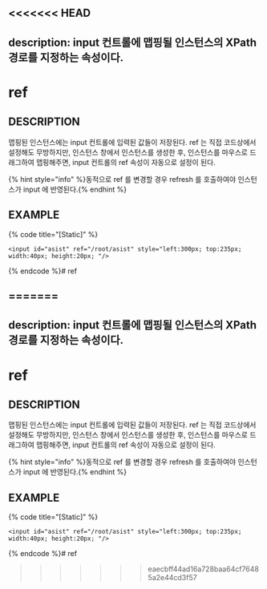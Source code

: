 <<<<<<< HEAD
---
description: input 컨트롤에 맵핑될 인스턴스의 XPath 경로를 지정하는 속성이다.   
---

#   ref                       

## DESCRIPTION

맵핑된 인스턴스에는 input 컨트롤에 입력된 값들이 저장된다.
ref 는 직접 코드상에서 설정해도 무방하지만, 인스턴스 창에서 인스턴스를 생성한 후, 인스턴스를 마우스로 드래그하여 맵핑해주면, input 컨트롤의 ref 속성이 자동으로 설정이 된다.

{% hint style="info" %}동적으로 ref 를 변경할 경우 refresh 를 호출하여야 인스턴스가 input 에 반영된다.{% endhint %}

## EXAMPLE

{% code title="\[Static\]" %}
```markup
<input id="asist" ref="/root/asist" style="left:300px; top:235px; width:40px; height:20px; "/> 
```
{% endcode %}# ref

=======
---
description: input 컨트롤에 맵핑될 인스턴스의 XPath 경로를 지정하는 속성이다.   
---

#   ref                       

## DESCRIPTION

맵핑된 인스턴스에는 input 컨트롤에 입력된 값들이 저장된다.
ref 는 직접 코드상에서 설정해도 무방하지만, 인스턴스 창에서 인스턴스를 생성한 후, 인스턴스를 마우스로 드래그하여 맵핑해주면, input 컨트롤의 ref 속성이 자동으로 설정이 된다.

{% hint style="info" %}동적으로 ref 를 변경할 경우 refresh 를 호출하여야 인스턴스가 input 에 반영된다.{% endhint %}

## EXAMPLE

{% code title="\[Static\]" %}
```markup
<input id="asist" ref="/root/asist" style="left:300px; top:235px; width:40px; height:20px; "/> 
```
{% endcode %}# ref

>>>>>>> eaecbff44ad16a728baa64cf76485a2e44cd3f57
